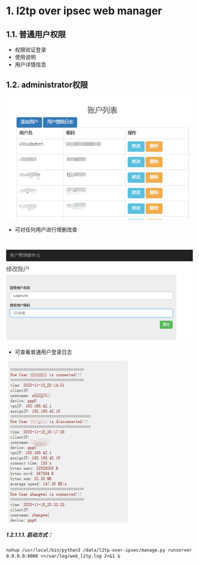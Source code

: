 # 1. l2tp over ipsec web manager

## 1.1. 普通用户权限
* 权限验证登录
* 使用说明
* 用户详情信息

## 1.2. administrator权限

![](https://github.com/cuijianzhe/l2tp-over-ipsec-web-manager/blob/master/images/admin.png?raw=true)

* 可对任何用户进行增删改查

![]()

![](https://github.com/cuijianzhe/l2tp-over-ipsec-web-manager/blob/master/images/edit.png?raw=true)

* 可查看普通用户登录日志

![](https://github.com/cuijianzhe/l2tp-over-ipsec-web-manager/blob/master/images/logfile.png?raw=true)



##### 1.2.1.1.1. 启动方式：
```
nohup /usr/local/bin/python3 /data/l2tp-over-ipsec/manage.py runserver 0.0.0.0:8000 >>/var/log/web_l2tp.log 2<&1 &
```
